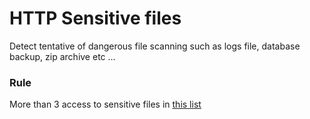# HTTP Sensitive files

Detect tentative of dangerous file scanning such as logs file, database backup, zip archive etc ...

### Rule
More than 3 access to sensitive files in [this list](https://hub-data.crowdsec.net/web/sensitive_data.txt)